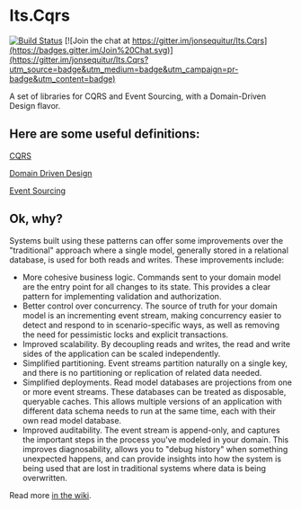 Its.Cqrs
========

[![Build Status](https://ci.appveyor.com/api/projects/status/github/jonsequitur/Its.Cqrs?svg=true&branch=master)](https://ci.appveyor.com/project/jonsequitur/its-cqrs) [![Join the chat at https://gitter.im/jonsequitur/Its.Cqrs](https://badges.gitter.im/Join%20Chat.svg)](https://gitter.im/jonsequitur/Its.Cqrs?utm_source=badge&utm_medium=badge&utm_campaign=pr-badge&utm_content=badge) 

A set of libraries for CQRS and Event Sourcing, with a Domain-Driven Design flavor. 

Here are some useful definitions:
---------------------------------

[CQRS](http://martinfowler.com/bliki/CQRS.html)

[Domain Driven Design](http://en.wikipedia.org/wiki/Domain-driven_design)

[Event Sourcing](http://martinfowler.com/eaaDev/EventSourcing.html)

Ok, why?
--------

Systems built using these patterns can offer some improvements over the "traditional" approach where a single model, generally stored in a relational database, is used for both reads and writes. These improvements include:

* More cohesive business logic. Commands sent to your domain model are the entry point for all changes to its state. This provides a clear pattern for implementing validation and authorization.
* Better control over concurrency. The source of truth for your domain model is an incrementing event stream, making concurrency easier to detect and respond to in scenario-specific ways, as well as removing the need for pessimistic locks and explicit transactions. 
* Improved scalability. By decoupling reads and writes, the read and write sides of the application can be scaled independently.
* Simplified partitioning. Event streams partition naturally on a single key, and there is no partitioning or replication of related data needed.
* Simplified deployments. Read model databases are projections from one or more event streams. These databases can be treated as disposable, queryable caches. This allows multiple versions of an application with different data schema needs to run at the same time, each with their own read model database.
* Improved auditability. The event stream is append-only, and captures the important steps in the process you've modeled in your domain. This improves diagnosability, allows you to "debug history" when something unexpected happens, and can provide insights into how the system is being used that are lost in traditional systems where data is being overwritten.

Read more [in the wiki](https://github.com/jonsequitur/Its.Cqrs/wiki).
